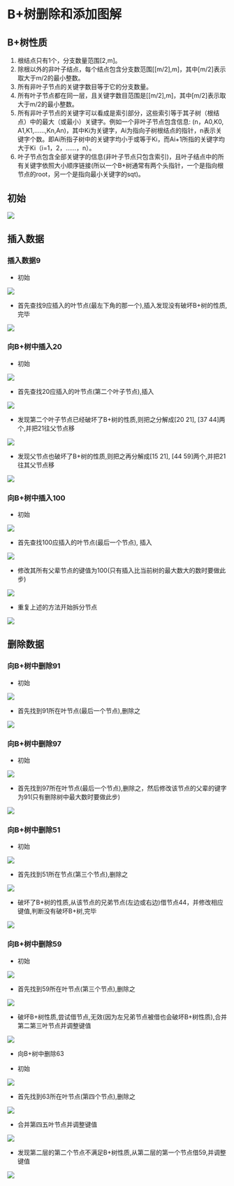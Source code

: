# B+树删除和添加图解

## B+树性质

1. 根结点只有1个，分支数量范围[2,m]。      
2. 除根以外的非叶子结点，每个结点包含分支数范围[[m/2],m]，其中[m/2]表示取大于m/2的最小整数。        
3. 所有非叶子节点的关键字数目等于它的分支数量。        
4. 所有叶子节点都在同一层，且关键字数目范围是[[m/2],m]，其中[m/2]表示取大于m/2的最小整数。        
5. 所有非叶子节点的关键字可以看成是索引部分，这些索引等于其子树（根结点）中的最大（或最小）关键字。例如一个非叶子节点包含信息: (n，A0,K0, A1,K1,……,Kn,An)，其中Ki为关键字，Ai为指向子树根结点的指针，n表示关键字个数。即Ai所指子树中的关键字均小于或等于Ki，而Ai+1所指的关键字均大于Ki（i=1，2，……，n）。        
6. 叶子节点包含全部关键字的信息(非叶子节点只包含索引)，且叶子结点中的所有关键字依照大小顺序链接(所以一个B+树通常有两个头指针，一个是指向根节点的root，另一个是指向最小关键字的sqt)。

## 初始

![](../images/B+T_1.png)

## 插入数据

### 插入数据9

* 初始

![](../images/B+T_1.png)

* 首先查找9应插入的叶节点(最左下角的那一个),插入发现没有破坏B+树的性质,完毕

![](../images/B+T_2.png)


### 向B+树中插入20


* 初始

![](../images/B+T_1.png)


* 首先查找20应插入的叶节点(第二个叶子节点),插入

![](../images/B+T_3.png)

* 发现第二个叶子节点已经破坏了B+树的性质,则把之分解成[20 21], [37 44]两个,并把21往父节点移

![](../images/B+T_4.png)

* 发现父节点也破坏了B+树的性质,则把之再分解成[15 21], [44 59]两个,并把21往其父节点移

![](../images/B+T_5.png)

### 向B+树中插入100

* 初始

![](../images/B+T_1.png)

* 首先查找100应插入的叶节点(最后一个节点), 插入

![](../images/B+T_6.png)

* 修改其所有父辈节点的键值为100(只有插入比当前树的最大数大的数时要做此步)

![](../images/B+T_7.png)

* 重复上述的方法开始拆分节点

![](../images/B+T_8.png)


## 删除数据

### 向B+树中删除91

* 初始

![](../images/B+T_1.png)


* 首先找到91所在叶节点(最后一个节点),删除之

![](../images/B+T_9.png)

### 向B+树中删除97

* 初始

![](../images/B+T_1.png)

* 首先找到97所在叶节点(最后一个节点),删除之，然后修改该节点的父辈的键字为91(只有删除树中最大数时要做此步)

![](../images/B+T_10.png)


### 向B+树中删除51

* 初始

![](../images/B+T_1.png)

* 首先找到51所在节点(第三个节点),删除之

![](../images/B+T_11.png)

* 破坏了B+树的性质,从该节点的兄弟节点(左边或右边)借节点44，并修改相应键值,判断没有破坏B+树,完毕

![](../images/B+T_12.png)

### 向B+树中删除59

* 初始

![](../images/B+T_13.png)

* 首先找到59所在叶节点(第三个节点),删除之

![](../images/B+T_14.png)

* 破坏B+树性质,尝试借节点,无效(因为左兄弟节点被借也会破坏B+树性质),合并第二第三叶节点并调整键值

![](../images/B+T_15.png)

* 向B+树中删除63

* 初始

![](../images/B+T_16.png)

* 首先找到63所在叶节点(第四个节点),删除之

![](../images/B+T_17.png)

* 合并第四五叶节点并调整键值

![](../images/B+T_18.png)

* 发现第二层的第二个节点不满足B+树性质,从第二层的第一个节点借59,并调整键值

![](../images/B+T_19.png)


